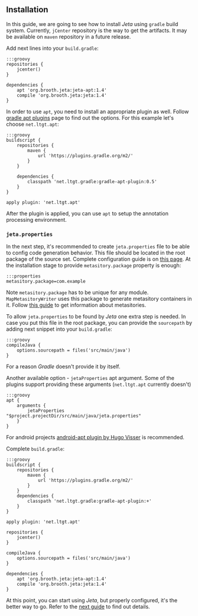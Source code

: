 <div class="page-header">
  <h2>Installation</h2>
</div>

In this guide, we are going to see how to install *Jeta* using `gradle` build system. Currently, `jCenter` repository is the way to get the artifacts. It may be available on `maven` repository in a future release.

Add next lines into your `build.gradle`:

    :::groovy
    repositories {
        jcenter()
    }

    dependencies {
        apt 'org.brooth.jeta:jeta-apt:1.4'
        compile 'org.brooth.jeta:jeta:1.4'
    }


In order to use `apt`, you need to install an appropriate plugin as well. Follow [gradle apt plugins](https://plugins.gradle.org/search?term=apt) page to find out the options. For this example let's choose `net.ltgt.apt`:

    :::groovy
    buildscript {
        repositories {
            maven {
                url 'https://plugins.gradle.org/m2/'
            }
        }

        dependencies {
            classpath 'net.ltgt.gradle:gradle-apt-plugin:0.5'
        }
    }

    apply plugin: 'net.ltgt.apt'


After the plugin is applied, you can use `apt` to setup the annotation processing environment.

### `jeta.properties`
In the next step, it's recommended to create `jeta.properties` file to be able to config code generation behavior. This file should be located in the root package of the source set. Complete configuration guide is on [this page](/guide/config.html). At the installation stage to provide `metasitory.package` property is enough:

    :::properties
    metasitory.package=com.example


<span class="label label-info">Note</span> `metasitory.package` has to be unique for any module. `MapMetasitoryWriter` uses this package to generate metasitory containers in it. Follow [this guide](/guide/at-runtime.html) to get information about metasitories.

To allow `jeta.properties` to be found by *Jeta* one extra step is needed. In case you put this file in the root package, you can provide the `sourcepath` by adding next snippet into your `build.gradle`:

    :::groovy
    compileJava {
        options.sourcepath = files('src/main/java')
    }

For a reason *Gradle* doesn't provide it by itself.

Another available option - `jetaProperties` apt argument. Some of the plugins support providing these arguments (`net.ltgt.apt` currently doesn't)

    :::groovy
    apt {
        arguments {
            jetaProperties "$project.projectDir/src/main/java/jeta.properties"
        }
    }

<div class="alert alert-success" role="alert">
For android projects <a href="https://bitbucket.org/hvisser/android-apt">android-apt plugin by Hugo Visser</a> is recommended.
</div>

Complete `build.gradle`:

    :::groovy
    buildscript {
        repositories {
            maven {
                url 'https://plugins.gradle.org/m2/'
            }
        }
        dependencies {
            classpath 'net.ltgt.gradle:gradle-apt-plugin:+'
        }
    }

    apply plugin: 'net.ltgt.apt'

    repositories {
        jcenter()
    }

    compileJava {
        options.sourcepath = files('src/main/java')
    }

    dependencies {
        apt 'org.brooth.jeta:jeta-apt:1.4'
        compile 'org.brooth.jeta:jeta:1.4'
    }

At this point, you can start using *Jeta*, but properly configured, it's the better way to go. Refer to the [next guide](/guide/config.html) to find out details.
